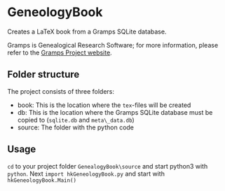 # GeneologyBook
Creates a LaTeX book from a Gramps SQLite database.

Gramps is Genealogical Research Software; for more information, please refer to the [Gramps Project website](https://gramps-project.org/).

## Folder structure
The project consists of three folders:
* book: This is the location where the `tex`-files will be created
* db: This is the location where the Gramps SQLite database must be copied to (`sqlite.db` and `meta\_data.db`)
* source: The folder with the python code

## Usage
`cd` to your project folder `GenealogyBook\source` and start python3 with `python`.
Next `import hkGeneologyBook.py` and start with `hkGeneologyBook.Main()`

